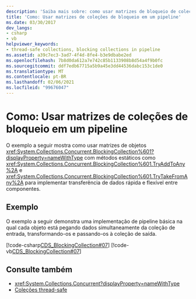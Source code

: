 ```yaml
---
description: 'Saiba mais sobre: como usar matrizes de bloqueio de coleções em um pipeline'
title: 'Como: Usar matrizes de coleções de bloqueio em um pipeline'
ms.date: 03/30/2017
dev_langs:
- csharp
- vb
helpviewer_keywords:
- thread-safe collections, blocking collections in pipeline
ms.assetid: a39c7ec3-3ad7-4f4d-8fe4-b3e9dbabe2ed
ms.openlocfilehash: 7b8d0da612a7e742c85b1133908b8d54a4f9b0fc
ms.sourcegitcommit: ddf7edb67715a5b9a45e3dd44536dabc153c1de0
ms.translationtype: MT
ms.contentlocale: pt-BR
ms.lasthandoff: 02/06/2021
ms.locfileid: "99676047"
---
```

# <a name="how-to-use-arrays-of-blocking-collections-in-a-pipeline"></a>Como: Usar matrizes de coleções de bloqueio em um pipeline

O exemplo a seguir mostra como usar matrizes de objetos <xref:System.Collections.Concurrent.BlockingCollection%601?displayProperty=nameWithType> com métodos estáticos como <xref:System.Collections.Concurrent.BlockingCollection%601.TryAddToAny%2A> e <xref:System.Collections.Concurrent.BlockingCollection%601.TryTakeFromAny%2A> para implementar transferência de dados rápida e flexível entre componentes.  
  
## <a name="example"></a>Exemplo  

 O exemplo a seguir demonstra uma implementação de pipeline básica na qual cada objeto está pegando dados simultaneamente da coleção de entrada, transformando-os e passando-os à coleção de saída.  
  
 [!code-csharp[CDS_BlockingCollection#07](../../../../samples/snippets/csharp/VS_Snippets_Misc/cds_blockingcollection/cs/example07.cs#07)]
 [!code-vb[CDS_BlockingCollection#07](../../../../samples/snippets/visualbasic/VS_Snippets_Misc/cds_blockingcollection/vb/bcpipeline.vb#07)]  
  
## <a name="see-also"></a>Consulte também

- <xref:System.Collections.Concurrent?displayProperty=nameWithType>
- [Coleções thread-safe](index.md)
